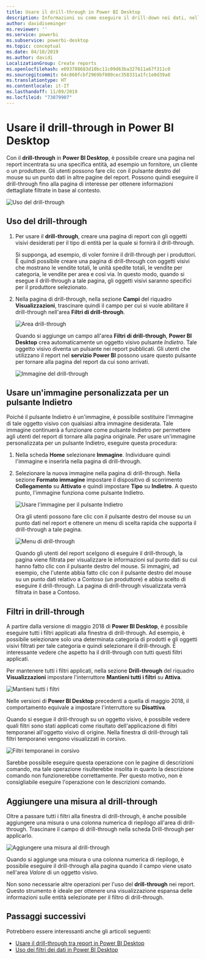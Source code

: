 ```yaml
---
title: Usare il drill-through in Power BI Desktop
description: Informazioni su come eseguire il drill-down nei dati, nella pagina di un nuovo report, in Power BI Desktop
author: davidiseminger
ms.reviewer: ''
ms.service: powerbi
ms.subservice: powerbi-desktop
ms.topic: conceptual
ms.date: 04/10/2019
ms.author: davidi
LocalizationGroup: Create reports
ms.openlocfilehash: e093788683d10bc11c09d63ba327611a67f311c0
ms.sourcegitcommit: 64c860fcbf2969bf089cec358331a1fc1e0d39a8
ms.translationtype: HT
ms.contentlocale: it-IT
ms.lasthandoff: 11/09/2019
ms.locfileid: "73879907"
---
```

# <a name="use-drillthrough-in-power-bi-desktop"></a>Usare il drill-through in Power BI Desktop
Con il **drill-through** in **Power BI Desktop**, è possibile creare una pagina nel report incentrata su una specifica entità, ad esempio un fornitore, un cliente o un produttore. Gli utenti possono fare clic con il pulsante destro del mouse su un punto dati in altre pagine del report. Possono quindi eseguire il drill-through fino alla pagina di interesse per ottenere informazioni dettagliate filtrate in base al contesto.

![Uso del drill-through](media/desktop-drillthrough/drillthrough_01.png)

## <a name="using-drillthrough"></a>Uso del drill-through
1. Per usare il **drill-through**, creare una pagina di report con gli oggetti visivi desiderati per il tipo di entità per la quale si fornirà il drill-through. 

    Si supponga, ad esempio, di voler fornire il drill-through per i produttori. È quindi possibile creare una pagina di drill-through con oggetti visivi che mostrano le vendite totali, le unità spedite totali, le vendite per categoria, le vendite per area e così via. In questo modo, quando si esegue il drill-through a tale pagina, gli oggetti visivi saranno specifici per il produttore selezionato.

2. Nella pagina di drill-through, nella sezione **Campi** del riquadro **Visualizzazioni**, trascinare quindi il campo per cui si vuole abilitare il drill-through nell'area **Filtri di drill-through**.

    ![Area drill-through](media/desktop-drillthrough/drillthrough_02.png)

    Quando si aggiunge un campo all'area **Filtri di drill-through**, **Power BI Desktop** crea automaticamente un oggetto visivo pulsante *Indietro*. Tale oggetto visivo diventa un pulsante nei report pubblicati. Gli utenti che utilizzano il report nel **servizio Power BI** possono usare questo pulsante per tornare alla pagina del report da cui sono arrivati.

    ![Immagine del drill-through](media/desktop-drillthrough/drillthrough_03.png)

## <a name="use-your-own-image-for-a-back-button"></a>Usare un'immagine personalizzata per un pulsante Indietro    
 Poiché il pulsante Indietro è un'immagine, è possibile sostituire l'immagine di tale oggetto visivo con qualsiasi altra immagine desiderata. Tale immagine continuerà a funzionare come pulsante Indietro per permettere agli utenti del report di tornare alla pagina originale. Per usare un'immagine personalizzata per un pulsante Indietro, eseguire questa procedura:

1. Nella scheda **Home** selezionare **Immagine**. Individuare quindi l'immagine e inserirla nella pagina di drill-through.

2. Selezionare la nuova immagine nella pagina di drill-through. Nella sezione **Formato immagine** impostare il dispositivo di scorrimento **Collegamento** su **Attivato** e quindi impostare **Tipo** su **Indietro**. A questo punto, l'immagine funziona come pulsante Indietro.

    ![Usare l'immagine per il pulsante Indietro](media/desktop-drillthrough/drillthrough_05.png)

    
     Ora gli utenti possono fare clic con il pulsante destro del mouse su un punto dati nel report e ottenere un menu di scelta rapida che supporta il drill-through a tale pagina. 

    ![Menu di drill-through](media/desktop-drillthrough/drillthrough_04.png)

    Quando gli utenti del report scelgono di eseguire il drill-through, la pagina viene filtrata per visualizzare le informazioni sul punto dati su cui hanno fatto clic con il pulsante destro del mouse. Si immagini, ad esempio, che l'utente abbia fatto clic con il pulsante destro del mouse su un punto dati relativo a Contoso (un produttore) e abbia scelto di eseguire il drill-through. La pagina di drill-through visualizzata verrà filtrata in base a Contoso.

## <a name="pass-all-filters-in-drillthrough"></a>Filtri in drill-through

A partire dalla versione di maggio 2018 di **Power BI Desktop**, è possibile eseguire tutti i filtri applicati alla finestra di drill-through. Ad esempio, è possibile selezionare solo una determinata categoria di prodotti e gli oggetti visivi filtrati per tale categoria e quindi selezionare il drill-through. È interessante vedere che aspetto ha il drill-through con tutti questi filtri applicati.

Per mantenere tutti i filtri applicati, nella sezione **Drill-through** del riquadro **Visualizzazioni** impostare l'interruttore **Mantieni tutti i filtri** su **Attiva**. 

![Mantieni tutti i filtri](media/desktop-drillthrough/drillthrough_06.png)

Nelle versioni di **Power BI Desktop** precedenti a quella di maggio 2018, il comportamento equivale a impostare l'interruttore su **Disattiva**.

Quando si esegue il drill-through su un oggetto visivo, è possibile vedere quali filtri sono stati applicati come risultato dell'applicazione di filtri temporanei all'oggetto visivo di origine. Nella finestra di drill-through tali filtri temporanei vengono visualizzati in corsivo. 

![Filtri temporanei in corsivo](media/desktop-drillthrough/drillthrough_07.png)

Sarebbe possibile eseguire questa operazione con le pagine di descrizioni comando, ma tale operazione risulterebbe insolita in quanto la descrizione comando non funzionerebbe correttamente. Per questo motivo, non è consigliabile eseguire l'operazione con le descrizioni comando.

## <a name="add-a-measure-to-drillthrough"></a>Aggiungere una misura al drill-through

Oltre a passare tutti i filtri alla finestra di drill-through, è anche possibile aggiungere una misura o una colonna numerica di riepilogo all'area di drill-through. Trascinare il campo di drill-through nella scheda Drill-through per applicarlo. 

![Aggiungere una misura al drill-through](media/desktop-drillthrough/drillthrough_08.png)

Quando si aggiunge una misura o una colonna numerica di riepilogo, è possibile eseguire il drill-through alla pagina quando il campo viene usato nell'area *Valore* di un oggetto visivo.

Non sono necessarie altre operazioni per l'uso del **drill-through** nei report. Questo strumento è ideale per ottenere una visualizzazione espansa delle informazioni sulle entità selezionate per il filtro di drill-through.

## <a name="next-steps"></a>Passaggi successivi

Potrebbero essere interessanti anche gli articoli seguenti:

* [Usare il drill-through tra report in Power BI Desktop](desktop-cross-report-drill-through.md)
* [Uso dei filtri dei dati in Power BI Desktop](visuals/power-bi-visualization-slicers.md)

